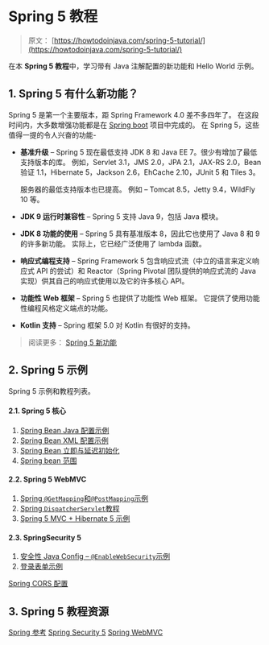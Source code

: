 # Spring 5 教程

> 原文： [https://howtodoinjava.com/spring-5-tutorial/](https://howtodoinjava.com/spring-5-tutorial/)

在本 **Spring 5 教程**中，学习带有 Java 注解配置的新功能和 Hello World 示例。

## 1\. Spring 5 有什么新功能？

Spring 5 是第一个主要版本，距 Spring Framework 4.0 差不多四年了。 在这段时间内，大多数增强功能都是在 [Spring boot](https://howtodoinjava.com/spring-boot-tutorials/) 项目中完成的。 在 Spring 5，这些值得一提的令人兴奋的功能-

*   **基准升级** – Spring 5 现在最低支持 JDK 8 和 Java EE 7。很少有增加了最低支持版本的库。 例如，Servlet 3.1，JMS 2.0，JPA 2.1，JAX-RS 2.0，Bean 验证 1.1，Hibernate 5，Jackson 2.6，EhCache 2.10，JUnit 5 和 Tiles 3。

    服务器的最低支持版本也已提高。 例如 – Tomcat 8.5，Jetty 9.4，WildFly 10 等。

*   **JDK 9 运行时兼容性** – Spring 5 支持 Java 9，包括 Java 模块。
*   **JDK 8 功能的使用** – Spring 5 具有基准版本 8，因此它也使用了 Java 8 和 9 的许多新功能。 实际上，它已经广泛使用了 lambda 函数。
*   **响应式编程支持** – Spring Framework 5 包含响应式流（中立的语言来定义响应式 API 的尝试）和 Reactor（Spring Pivotal 团队提供的响应式流的 Java 实现）供其自己的响应式使用以及它的许多核心 API。
*   **功能性 Web 框架** – Spring 5 也提供了功能性 Web 框架。 它提供了使用功能性编程风格定义端点的功能。
*   **Kotlin 支持** – Spring 框架 5.0 对 Kotlin 有很好的支持。

> 阅读更多： [Spring 5 新功能](https://howtodoinjava.com/spring5/spring5-features-and-enhancements/)

## 2\. Spring 5 示例

Spring 5 示例和教程列表。

#### 2.1. Spring 5 核心

1.  [Spring Bean Java 配置示例](https://howtodoinjava.com/spring5/core/spring-bean-container-java-configuration-example/)
2.  [Spring Bean XML 配置示例](https://howtodoinjava.com/spring5/core/applicationcontext-xml-config-example/)
3.  [Spring Bean 立即与延迟初始化](https://howtodoinjava.com/spring5/core/spring-bean-eager-vs-lazy-init/)
4.  [Spring bean 范围](https://howtodoinjava.com/spring-core/spring-bean-scopes/)

#### 2.2. Spring 5 WebMVC

1.  [Spring `@GetMapping`和`@PostMapping`示例](https://howtodoinjava.com/spring5/webmvc/controller-getmapping-postmapping/)
2.  [Spring `DispatcherServlet`教程](https://howtodoinjava.com/spring5/webmvc/spring-dispatcherservlet-tutorial/)
3.  [Spring 5 MVC + Hibernate 5 示例](https://howtodoinjava.com/spring5/webmvc/spring5-mvc-hibernate5-example/)

#### 2.3. SpringSecurity 5

1.  [安全性 Java Config – `@EnableWebSecurity`示例](https://howtodoinjava.com/spring5/security5/security-java-config-enablewebsecurity-example/)
2.  [登录表单示例](https://howtodoinjava.com/spring5/security5/login-form-example/)

[Spring CORS 配置](https://howtodoinjava.com/spring5/webmvc/spring-mvc-cors-configuration/)

## 3\. Spring 5 教程资源

[Spring 参考](https://docs.spring.io/spring/docs/5.0.8.RELEASE/spring-framework-reference/)
[Spring Security 5](https://docs.spring.io/spring-security/site/docs/5.0.7.RELEASE/reference/htmlsingle/)
[Spring WebMVC](https://docs.spring.io/spring/docs/current/spring-framework-reference/web.html)